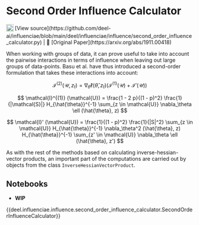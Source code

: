 # Second Order Influence Calculator

<sub>
    <img src="https://upload.wikimedia.org/wikipedia/commons/9/91/Octicons-mark-github.svg" width="20">
</sub>[View source](https://github.com/deel-ai/influenciae/blob/main/deel/influenciae/influence/second_order_influence_calculator.py) |
📰 [Original Paper](https://arxiv.org/abs/1911.00418)

When working with groups of data, it can prove useful to take into account the pairwise interactions
in terms of influence when leaving out large groups of data-points. Basu et al. have thus introduced a
second-order formulation that takes these interactions into account:

$$ \mathcal{I}^{(2)} (\mathcal{U}, z_t) = \nabla_\theta \ell (\hat{\theta}, z_t) \left(\mathcal{I}^{(1)} (\mathcal{U}) + \mathcal{I}' (\mathcal{U})\right) $$

$$ \mathcal{I}^{(1)} (\mathcal{U}) = \frac{1 - 2 p}{(1 - p)^2} \frac{1}{|\mathcal{S}|} H_{\hat{\theta}}^{-1} \sum_{z \in \mathcal{U}} \nabla_\theta \ell (\hat{\theta}, z) $$

$$ \mathcal{I}' (\mathcal{U}) = \frac{1}{(1 - p)^2} \frac{1}{|S|^2} \sum_{z \in \mathcal{U}} H_{\hat{\theta}}^{-1} \nabla_\theta^2 (\hat{\theta}, z) H_{\hat{\theta}}^{-1} \sum_{z' \in \mathcal{U}} \nabla_\theta \ell (\hat{\theta}, z')  $$

As with the rest of the methods based on calculating inverse-hessian-vector products, an important part of the
computations are carried out by objects from the class `InverseHessianVectorProduct`.

## Notebooks

- **WIP**

{{deel.influenciae.influence.second_order_influence_calculator.SecondOrderInfluenceCalculator}}
